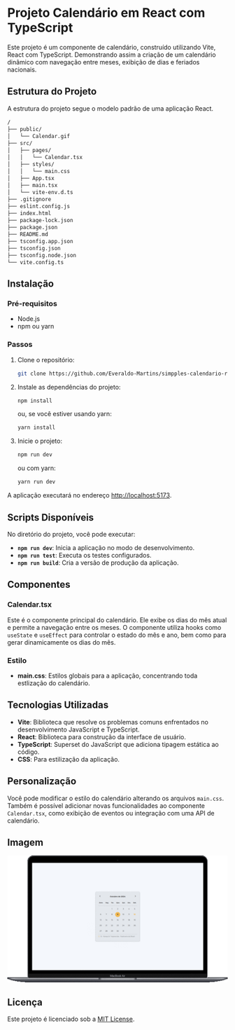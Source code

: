 # Projeto Calendário em React com TypeScript

Este projeto é um componente de calendário, construído utilizando Vite, React com TypeScript. Demonstrando assim a criação de um calendário dinâmico com navegação entre meses, exibição de dias e feriados nacionais. 

## Estrutura do Projeto

A estrutura do projeto segue o modelo padrão de uma aplicação React.

```
/
├── public/
│   └── Calendar.gif
├── src/
│   ├── pages/
│   │   └── Calendar.tsx 
│   ├── styles/
│   │   └── main.css
│   ├── App.tsx
│   ├── main.tsx          
│   └── vite-env.d.ts             
├── .gitignore
├── eslint.config.js
├── index.html
├── package-lock.json
├── package.json
├── README.md
├── tsconfig.app.json
├── tsconfig.json
├── tsconfig.node.json
└── vite.config.ts              
```

## Instalação

### Pré-requisitos

- Node.js
- npm ou yarn

### Passos

1. Clone o repositório:

   ```bash
   git clone https://github.com/Everaldo-Martins/simpples-calendario-react-typescript.git
   ```

2. Instale as dependências do projeto:

   ```bash
   npm install
   ```

   ou, se você estiver usando yarn:

   ```bash
   yarn install
   ```

3. Inicie o projeto:

   ```bash
   npm run dev
   ```

   ou com yarn:

   ```bash
   yarn run dev
   ```

A aplicação executará no endereço [http://localhost:5173](http://localhost:5173).

## Scripts Disponíveis

No diretório do projeto, você pode executar:

- **`npm run dev`**: Inicia a aplicação no modo de desenvolvimento.
- **`npm run test`**: Executa os testes configurados.
- **`npm run build`**: Cria a versão de produção da aplicação.

## Componentes

### Calendar.tsx

Este é o componente principal do calendário. Ele exibe os dias do mês atual e permite a navegação entre os meses. O componente utiliza hooks como `useState` e `useEffect` para controlar o estado do mês e ano, bem como para gerar dinamicamente os dias do mês.

### Estilo

- **main.css**: Estilos globais para a aplicação, concentrando toda estlização do calendário.

## Tecnologias Utilizadas

- **Vite**: Biblioteca que resolve os problemas comuns enfrentados no desenvolvimento JavaScript e TypeScript.
- **React**: Biblioteca para construção da interface de usuário.
- **TypeScript**: Superset do JavaScript que adiciona tipagem estática ao código.
- **CSS**: Para estilização da aplicação.

## Personalização

Você pode modificar o estilo do calendário alterando os arquivos `main.css`. Também é possível adicionar novas funcionalidades ao componente `Calendar.tsx`, como exibição de eventos ou integração com uma API de calendário.

## Imagem

![Calenário](/public/Calendar.gif)

## Licença

Este projeto é licenciado sob a [MIT License](https://opensource.org/licenses/MIT).